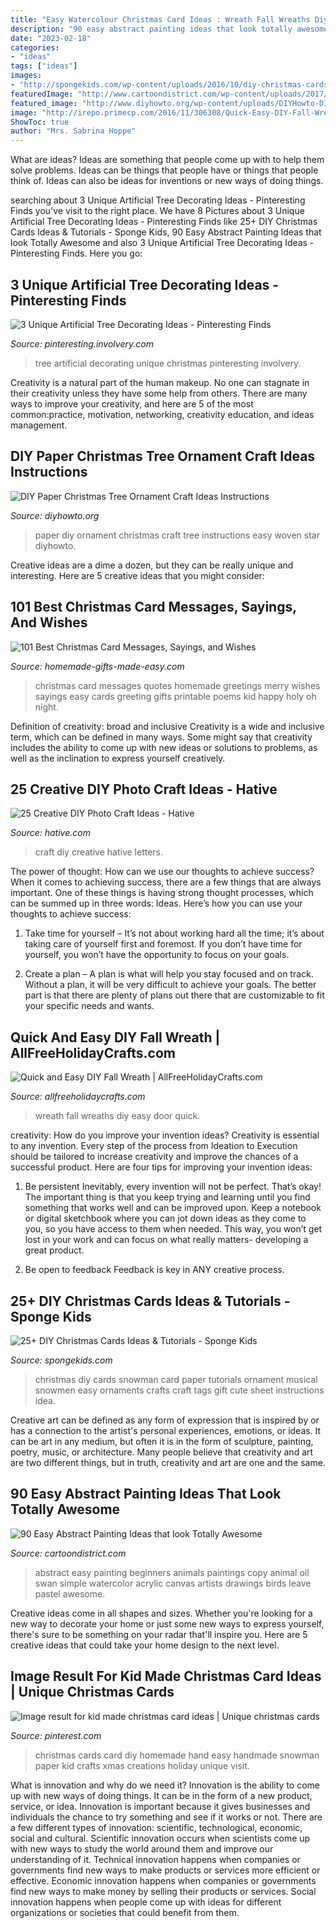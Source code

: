 ```yaml
---
title: "Easy Watercolour Christmas Card Ideas : Wreath Fall Wreaths Diy Easy Door Quick"
description: "90 easy abstract painting ideas that look totally awesome"
date: "2023-02-18"
categories:
- "ideas"
tags: ["ideas"]
images:
- "http://spongekids.com/wp-content/uploads/2016/10/diy-christmas-cards/1-diy-christmas-cards.jpg"
featuredImage: "http://www.cartoondistrict.com/wp-content/uploads/2017/06/Easy-Abstract-Painting-Ideas00004-1.jpg"
featured_image: "http://www.diyhowto.org/wp-content/uploads/DIYHowto-DIY-Paper-Christmas-Tree-Ornament-Craft-Ideas-04.jpg"
image: "http://irepo.primecp.com/2016/11/306308/Quick-Easy-DIY-Fall-Wreath_ExtraLarge700_ID-1951077.jpg?v=1951077"
ShowToc: true
author: "Mrs. Sabrina Hoppe"
---
```



What are ideas?
Ideas are something that people come up with to help them solve problems. Ideas can be things that people have or things that people think of. Ideas can also be ideas for inventions or new ways of doing things.

	

		
searching about 3 Unique Artificial Tree Decorating Ideas - Pinteresting Finds you've visit to the right place. We have 8 Pictures about 3 Unique Artificial Tree Decorating Ideas - Pinteresting Finds like 25+ DIY Christmas Cards Ideas &amp; Tutorials - Sponge Kids, 90 Easy Abstract Painting Ideas that look Totally Awesome and also 3 Unique Artificial Tree Decorating Ideas - Pinteresting Finds. Here you go:
		
    
## 3 Unique Artificial Tree Decorating Ideas - Pinteresting Finds

<img loading=lazy src="http://pinteresting.involvery.com/wp-content/uploads/sites/15/-000/1/02b21c5b5cd1f04bd7aa5aa882731ad9.jpg" onerror="this.onerror=null;this.src='https://tse2.mm.bing.net/th?id=OIP.reax9YqHnjyPNLd41_JeWAHaJ4&amp;pid=15.1';" alt="3 Unique Artificial Tree Decorating Ideas - Pinteresting Finds">

_Source: pinteresting.involvery.com_

>tree artificial decorating unique christmas pinteresting involvery. 

	

Creativity is a natural part of the human makeup. No one can stagnate in their creativity unless they have some help from others. There are many ways to improve your creativity, and here are 5 of the most common:practice, motivation, networking, creativity education, and ideas management.

    
## DIY Paper Christmas Tree Ornament Craft Ideas Instructions

<img loading=lazy src="http://www.diyhowto.org/wp-content/uploads/DIYHowto-DIY-Paper-Christmas-Tree-Ornament-Craft-Ideas-04.jpg" onerror="this.onerror=null;this.src='https://tse3.mm.bing.net/th?id=OIP.pfTgV49bgKApoTCU75n7QgHaLs&amp;pid=15.1';" alt="DIY Paper Christmas Tree Ornament Craft Ideas Instructions">

_Source: diyhowto.org_

>paper diy ornament christmas craft tree instructions easy woven star diyhowto. 

	

Creative ideas are a dime a dozen, but they can be really unique and interesting. Here are 5 creative ideas that you might consider: 

    
## 101 Best Christmas Card Messages, Sayings, And Wishes

<img loading=lazy src="https://www.homemade-gifts-made-easy.com/image-files/merry-christmas-images-misc-christmas-greetings-600x900.jpg" onerror="this.onerror=null;this.src='https://tse2.mm.bing.net/th?id=OIP.yEtq_AM4Pe1APJ_Z_8t4QwHaLH&amp;pid=15.1';" alt="101 Best Christmas Card Messages, Sayings, and Wishes">

_Source: homemade-gifts-made-easy.com_

>christmas card messages quotes homemade greetings merry wishes sayings easy cards greeting gifts printable poems kid happy holy oh night. 

	

Definition of creativity: broad and inclusive
Creativity is a wide and inclusive term, which can be defined in many ways. Some might say that creativity includes the ability to come up with new ideas or solutions to problems, as well as the inclination to express yourself creatively.

    
## 25 Creative DIY Photo Craft Ideas - Hative

<img loading=lazy src="https://hative.com/wp-content/uploads/2014/11/diy-photo-craft-ideas/16-diy-photo-craft-ideas.jpg" onerror="this.onerror=null;this.src='https://tse2.mm.bing.net/th?id=OIP.IXDMYgTFNAs-CFRM31eETwHaJ3&amp;pid=15.1';" alt="25 Creative DIY Photo Craft Ideas - Hative">

_Source: hative.com_

>craft diy creative hative letters. 

	

The power of thought: How can we use our thoughts to achieve success?
When it comes to achieving success, there are a few things that are always important. One of these things is having strong thought processes, which can be summed up in three words: Ideas. Here’s how you can use your thoughts to achieve success: 
1. Take time for yourself – It’s not about working hard all the time; it’s about taking care of yourself first and foremost. If you don’t have time for yourself, you won’t have the opportunity to focus on your goals.

2. Create a plan – A plan is what will help you stay focused and on track. Without a plan, it will be very difficult to achieve your goals. The better part is that there are plenty of plans out there that are customizable to fit your specific needs and wants.


    
## Quick And Easy DIY Fall Wreath | AllFreeHolidayCrafts.com

<img loading=lazy src="http://irepo.primecp.com/2016/11/306308/Quick-Easy-DIY-Fall-Wreath_ExtraLarge700_ID-1951077.jpg?v=1951077" onerror="this.onerror=null;this.src='https://tse2.mm.bing.net/th?id=OIP.bMKlySitqKqOpCGd9nOkeQHaHa&amp;pid=15.1';" alt="Quick and Easy DIY Fall Wreath | AllFreeHolidayCrafts.com">

_Source: allfreeholidaycrafts.com_

>wreath fall wreaths diy easy door quick. 

	

creativity: How do you improve your invention ideas?
Creativity is essential to any invention. Every step of the process from Ideation to Execution should be tailored to increase creativity and improve the chances of a successful product. Here are four tips for improving your invention ideas:
1. Be persistent
Inevitably, every invention will not be perfect. That’s okay! The important thing is that you keep trying and learning until you find something that works well and can be improved upon. Keep a notebook or digital sketchbook where you can jot down ideas as they come to you, so you have access to them when needed. This way, you won’t get lost in your work and can focus on what really matters- developing a great product.

2. Be open to feedback
Feedback is key in ANY creative process.

    
## 25+ DIY Christmas Cards Ideas &amp; Tutorials - Sponge Kids

<img loading=lazy src="http://spongekids.com/wp-content/uploads/2016/10/diy-christmas-cards/1-diy-christmas-cards.jpg" onerror="this.onerror=null;this.src='https://tse1.mm.bing.net/th?id=OIP.Y3ALECgteFYJBJPK-rIz0wHaJh&amp;pid=15.1';" alt="25+ DIY Christmas Cards Ideas &amp; Tutorials - Sponge Kids">

_Source: spongekids.com_

>christmas diy cards snowman card paper tutorials ornament musical snowmen easy ornaments crafts craft tags gift cute sheet instructions idea. 

	

Creative art can be defined as any form of expression that is inspired by or has a connection to the artist's personal experiences, emotions, or ideas. It can be art in any medium, but often it is in the form of sculpture, painting, poetry, music, or architecture. Many people believe that creativity and art are two different things, but in truth, creativity and art are one and the same.

    
## 90 Easy Abstract Painting Ideas That Look Totally Awesome

<img loading=lazy src="http://www.cartoondistrict.com/wp-content/uploads/2017/06/Easy-Abstract-Painting-Ideas00004-1.jpg" onerror="this.onerror=null;this.src='https://tse4.mm.bing.net/th?id=OIP.imFfzvXyYQPnh1RUatpNfAHaJu&amp;pid=15.1';" alt="90 Easy Abstract Painting Ideas that look Totally Awesome">

_Source: cartoondistrict.com_

>abstract easy painting beginners animals paintings copy animal oil swan simple watercolor acrylic canvas artists drawings birds leave pastel awesome. 

	

Creative ideas come in all shapes and sizes. Whether you're looking for a new way to decorate your home or just some new ways to express yourself, there's sure to be something on your radar that'll inspire you. Here are 5 creative ideas that could take your home design to the next level.

    
## Image Result For Kid Made Christmas Card Ideas | Unique Christmas Cards

<img loading=lazy src="https://i.pinimg.com/736x/49/18/30/491830c3b33f01fd3f01acb1eee0c851.jpg" onerror="this.onerror=null;this.src='https://tse1.mm.bing.net/th?id=OIP.BX8lhSI8hJIcWBN54vknxwHaJ6&amp;pid=15.1';" alt="Image result for kid made christmas card ideas | Unique christmas cards">

_Source: pinterest.com_

>christmas cards card diy homemade hand easy handmade snowman paper kid crafts xmas creations holiday unique visit. 

	

What is innovation and why do we need it?
Innovation is the ability to come up with new ways of doing things. It can be in the form of a new product, service, or idea. Innovation is important because it gives businesses and individuals the chance to try something and see if it works or not.
There are a few different types of innovation: scientific, technological, economic, social and cultural. Scientific innovation occurs when scientists come up with new ways to study the world around them and improve our understanding of it. Technical innovation happens when companies or governments find new ways to make products or services more efficient or effective. Economic innovation happens when companies or governments find new ways to make money by selling their products or services. Social innovation happens when people come up with ideas for different organizations or societies that could benefit from them.

